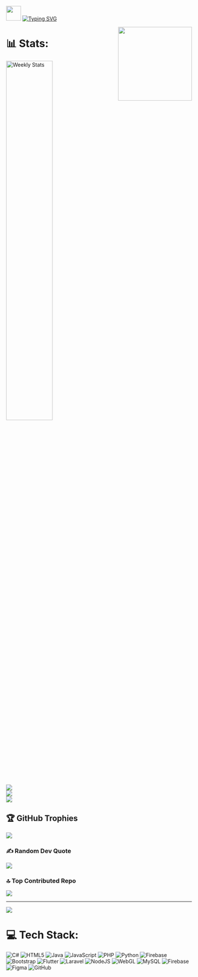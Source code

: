 
<img src="https://raw.githubusercontent.com/innng/innng/master/assets/kyubey.gif" height="40" /> [![Typing SVG](https://readme-typing-svg.demolab.com?font=Fira+Code&weight=500&size=25&pause=1000&vCenter=true&width=435&lines=Hi%2C+I'm+Waldan+Zubary!+%F0%9F%91%8B)](https://git.io/typing-svg)

<img align='right' src='https://user-images.githubusercontent.com/5713670/87202985-820dcb80-c2b6-11ea-9f56-7ec461c497c3.gif' width='200"'>


# 📊 Stats:





<a href="https://wakatime.com/@WaldanZubary" target="_blank">
	<img width="50%"  alt="Weekly Stats" src="https://github-readme-stats.vercel.app/api/wakatime?username=WaldanZubary&border_radius=5px&theme=dark&bg_color=1f1f1f&border_color=1f1f1f&icon_color=58a6ff&show_icons=true&disable_animations=true&custom_title=Weekly%20Stats">
</a>


![](https://github-readme-stats.vercel.app/api?username=waldanzubary&theme=dark&hide_border=false&include_all_commits=false&count_private=false)<br/>
![](https://github-readme-streak-stats.herokuapp.com/?user=waldanzubary&theme=dark&hide_border=false)<br/>
![](https://github-readme-stats.vercel.app/api/top-langs/?username=waldanzubary&theme=dark&hide_border=false&include_all_commits=false&count_private=false&layout=compact)

## 🏆 GitHub Trophies
![](https://github-profile-trophy.vercel.app/?username=waldanzubary&theme=radical&no-frame=true&no-bg=true&margin-w=4)

### ✍️ Random Dev Quote
![](https://quotes-github-readme.vercel.app/api?type=horizontal&theme=dark)

### 🔝 Top Contributed Repo
![](https://github-contributor-stats.vercel.app/api?username=waldanzubary&limit=5&theme=dark&combine_all_yearly_contributions=true)

---
[![](https://visitcount.itsvg.in/api?id=waldanzubary&icon=0&color=0)](https://visitcount.itsvg.in)

<!-- Proudly created with GPRM ( https://gprm.itsvg.in ) -->

# 💻 Tech Stack:
![C#](https://img.shields.io/badge/c%23-%23239120.svg?style=flat&logo=csharp&logoColor=white) ![HTML5](https://img.shields.io/badge/html5-%23E34F26.svg?style=flat&logo=html5&logoColor=white) ![Java](https://img.shields.io/badge/java-%23ED8B00.svg?style=flat&logo=openjdk&logoColor=white) ![JavaScript](https://img.shields.io/badge/javascript-%23323330.svg?style=flat&logo=javascript&logoColor=%23F7DF1E) ![PHP](https://img.shields.io/badge/php-%23777BB4.svg?style=flat&logo=php&logoColor=white) ![Python](https://img.shields.io/badge/python-3670A0?style=flat&logo=python&logoColor=ffdd54) ![Firebase](https://img.shields.io/badge/firebase-%23039BE5.svg?style=flat&logo=firebase) ![Bootstrap](https://img.shields.io/badge/bootstrap-%238511FA.svg?style=flat&logo=bootstrap&logoColor=white) ![Flutter](https://img.shields.io/badge/Flutter-%2302569B.svg?style=flat&logo=Flutter&logoColor=white) ![Laravel](https://img.shields.io/badge/laravel-%23FF2D20.svg?style=flat&logo=laravel&logoColor=white) ![NodeJS](https://img.shields.io/badge/node.js-6DA55F?style=flat&logo=node.js&logoColor=white) ![WebGL](https://img.shields.io/badge/WebGL-990000?logo=webgl&logoColor=white&style=flat) ![MySQL](https://img.shields.io/badge/mysql-4479A1.svg?style=flat&logo=mysql&logoColor=white) ![Firebase](https://img.shields.io/badge/firebase-a08021?style=flat&logo=firebase&logoColor=ffcd34) ![Figma](https://img.shields.io/badge/figma-%23F24E1E.svg?style=flat&logo=figma&logoColor=white) ![GitHub](https://img.shields.io/badge/github-%23121011.svg?style=flat&logo=github&logoColor=white)

